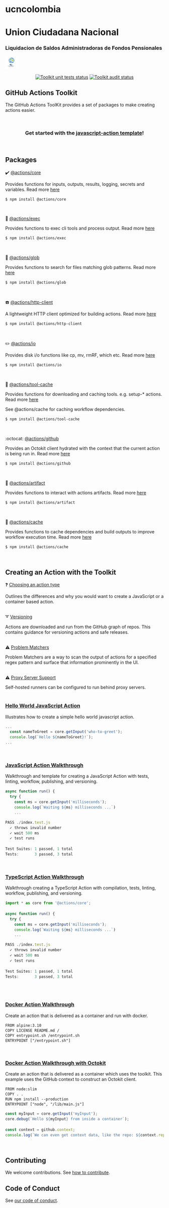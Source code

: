 # ucncolombia
<p align="center">
<h1>Union Ciudadana Nacional</h1>
<h3>Liquidacion de Saldos Administradoras de Fondos Pensionales</h3>
  <a href="https://bit.ly/m/saldosafp"><img src="ucn/res/logoucn.png"></a>
</p>

<p align="center">
  <a href="https://github.com/actions/toolkit/actions?query=workflow%3Atoolkit-unit-tests"><img alt="Toolkit unit tests status" src="https://github.com/actions/toolkit/workflows/toolkit-unit-tests/badge.svg"></a>
  <a href="https://github.com/actions/toolkit/actions?query=workflow%3Atoolkit-audit"><img alt="Toolkit audit status" src="https://github.com/actions/toolkit/workflows/toolkit-audit/badge.svg"></a>
</p>


## GitHub Actions Toolkit

The GitHub Actions ToolKit provides a set of packages to make creating actions easier.

<br/>
<h3 align="center">Get started with the <a href="https://github.com/actions/javascript-action">javascript-action template</a>!</h3>
<br/>

## Packages

:heavy_check_mark: [@actions/core](packages/core)

Provides functions for inputs, outputs, results, logging, secrets and variables. Read more [here](packages/core)

```bash
$ npm install @actions/core
```
<br/>

:runner: [@actions/exec](packages/exec)

Provides functions to exec cli tools and process output. Read more [here](packages/exec)

```bash
$ npm install @actions/exec
```
<br/>

:ice_cream: [@actions/glob](packages/glob)

Provides functions to search for files matching glob patterns. Read more [here](packages/glob)

```bash
$ npm install @actions/glob
```
<br/>

:phone: [@actions/http-client](packages/http-client)

A lightweight HTTP client optimized for building actions. Read more [here](packages/http-client)

```bash
$ npm install @actions/http-client
```
<br/>

:pencil2: [@actions/io](packages/io)

Provides disk i/o functions like cp, mv, rmRF, which etc. Read more [here](packages/io)

```bash
$ npm install @actions/io
```
<br/>

:hammer: [@actions/tool-cache](packages/tool-cache)

Provides functions for downloading and caching tools.  e.g. setup-* actions. Read more [here](packages/tool-cache)

See @actions/cache for caching workflow dependencies.

```bash
$ npm install @actions/tool-cache
```
<br/>

:octocat: [@actions/github](packages/github)

Provides an Octokit client hydrated with the context that the current action is being run in. Read more [here](packages/github)

```bash
$ npm install @actions/github
```
<br/>

:floppy_disk: [@actions/artifact](packages/artifact)

Provides functions to interact with actions artifacts. Read more [here](packages/artifact)

```bash
$ npm install @actions/artifact
```
<br/>

:dart: [@actions/cache](packages/cache)

Provides functions to cache dependencies and build outputs to improve workflow execution time. Read more [here](packages/cache)

```bash
$ npm install @actions/cache
```
<br/>

## Creating an Action with the Toolkit

:question: [Choosing an action type](docs/action-types.md)

Outlines the differences and why you would want to create a JavaScript or a container based action.
<br/>
<br/>

:curly_loop: [Versioning](docs/action-versioning.md)

Actions are downloaded and run from the GitHub graph of repos.  This contains guidance for versioning actions and safe releases.
<br/>
<br/>

:warning: [Problem Matchers](docs/problem-matchers.md)

Problem Matchers are a way to scan the output of actions for a specified regex pattern and surface that information prominently in the UI.
<br/>
<br/>

:warning: [Proxy Server Support](docs/proxy-support.md)

Self-hosted runners can be configured to run behind proxy servers.
<br/>
<br/>

<h3><a href="https://github.com/actions/hello-world-javascript-action">Hello World JavaScript Action</a></h3>

Illustrates how to create a simple hello world javascript action.

```javascript
...
  const nameToGreet = core.getInput('who-to-greet');
  console.log(`Hello ${nameToGreet}!`);
...
```
<br/>

<h3><a href="https://github.com/actions/javascript-action">JavaScript Action Walkthrough</a></h3>

Walkthrough and template for creating a JavaScript Action with tests, linting, workflow, publishing, and versioning.

```javascript
async function run() {
  try {
    const ms = core.getInput('milliseconds');
    console.log(`Waiting ${ms} milliseconds ...`)
    ...
```
```javascript
PASS ./index.test.js
  ✓ throws invalid number
  ✓ wait 500 ms
  ✓ test runs

Test Suites: 1 passed, 1 total
Tests:       3 passed, 3 total
```
<br/>

<h3><a href="https://github.com/actions/typescript-action">TypeScript Action Walkthrough</a></h3>

Walkthrough creating a TypeScript Action with compilation, tests, linting, workflow, publishing, and versioning.

```javascript
import * as core from '@actions/core';

async function run() {
  try {
    const ms = core.getInput('milliseconds');
    console.log(`Waiting ${ms} milliseconds ...`)
    ...
```
```javascript
PASS ./index.test.js
  ✓ throws invalid number
  ✓ wait 500 ms
  ✓ test runs

Test Suites: 1 passed, 1 total
Tests:       3 passed, 3 total
```
<br/>
<br/>

<h3><a href="docs/container-action.md">Docker Action Walkthrough</a></h3>

Create an action that is delivered as a container and run with docker.

```docker
FROM alpine:3.10
COPY LICENSE README.md /
COPY entrypoint.sh /entrypoint.sh
ENTRYPOINT ["/entrypoint.sh"]
```
<br/>

<h3><a href="https://github.com/actions/container-toolkit-action">Docker Action Walkthrough with Octokit</a></h3>

Create an action that is delivered as a container which uses the toolkit.  This example uses the GitHub context to construct an Octokit client.

```docker
FROM node:slim
COPY . .
RUN npm install --production
ENTRYPOINT ["node", "/lib/main.js"]
```
```javascript
const myInput = core.getInput('myInput');
core.debug(`Hello ${myInput} from inside a container`);

const context = github.context;
console.log(`We can even get context data, like the repo: ${context.repo.repo}`)
```
<br/>

## Contributing

We welcome contributions.  See [how to contribute](.github/CONTRIBUTING.md).

## Code of Conduct

See [our code of conduct](CODE_OF_CONDUCT.md).

